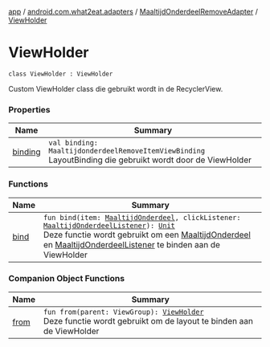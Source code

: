 [app](../../../index.md) / [android.com.what2eat.adapters](../../index.md) / [MaaltijdOnderdeelRemoveAdapter](../index.md) / [ViewHolder](./index.md)

# ViewHolder

`class ViewHolder : ViewHolder`

Custom ViewHolder class die gebruikt wordt in de RecyclerView.

### Properties

| Name | Summary |
|---|---|
| [binding](binding.md) | `val binding: MaaltijdonderdeelRemoveItemViewBinding`<br>LayoutBinding die gebruikt wordt door de ViewHolder |

### Functions

| Name | Summary |
|---|---|
| [bind](bind.md) | `fun bind(item: `[`MaaltijdOnderdeel`](../../../android.com.what2eat.model/-maaltijd-onderdeel/index.md)`, clickListener: `[`MaaltijdOnderdeelListener`](../../-maaltijd-onderdeel-listener/index.md)`): `[`Unit`](https://kotlinlang.org/api/latest/jvm/stdlib/kotlin/-unit/index.html)<br>Deze functie wordt gebruikt om een [MaaltijdOnderdeel](../../../android.com.what2eat.model/-maaltijd-onderdeel/index.md) en [MaaltijdOnderdeelListener](../../-maaltijd-onderdeel-listener/index.md) te binden aan de ViewHolder |

### Companion Object Functions

| Name | Summary |
|---|---|
| [from](from.md) | `fun from(parent: ViewGroup): `[`ViewHolder`](./index.md)<br>Deze functie wordt gebruikt om de layout te binden aan de ViewHolder |
